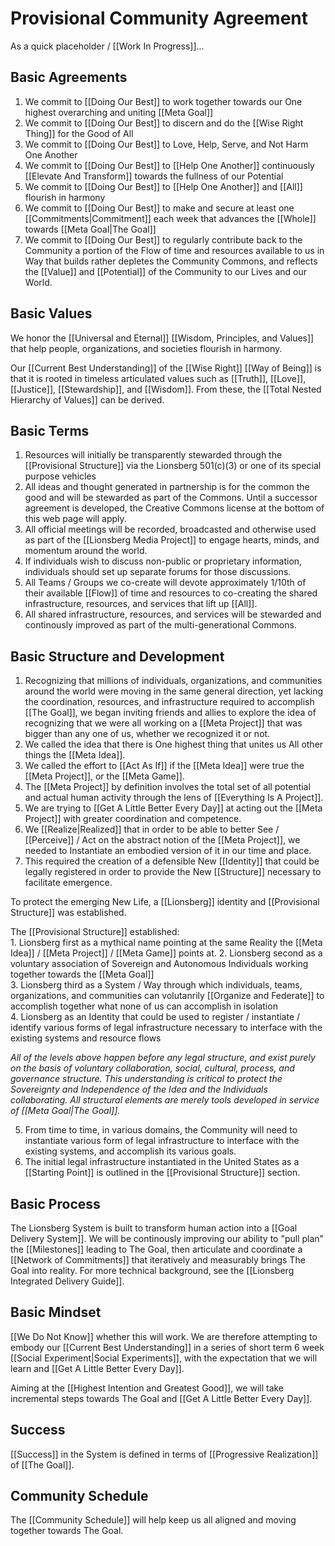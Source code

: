 # Provisional Community Agreement
As a quick placeholder / [[Work In Progress]]... 

## Basic Agreements
1. We commit to [[Doing Our Best]] to work together towards our One highest overarching and uniting [[Meta Goal]]  
2. We commit to [[Doing Our Best]] to discern and do the [[Wise Right Thing]] for the Good of All 
3. We commit to [[Doing Our Best]] to Love, Help, Serve, and Not Harm One Another  
5. We commit to [[Doing Our Best]] to [[Help One Another]] continuously [[Elevate And Transform]] towards the fullness of our Potential  
6. We commit to [[Doing Our Best]] to [[Help One Another]] and [[All]] flourish in harmony 
7. We commit to [[Doing Our Best]] to make and secure at least one [[Commitments|Commitment]] each week that advances the [[Whole]] towards [[Meta Goal|The Goal]] 
8.  We commit to [[Doing Our Best]] to regularly contribute back to the Community a portion of the Flow of time and resources available to us in Way that builds rather depletes the Community Commons, and reflects the [[Value]] and [[Potential]] of the Community to our Lives and our World. 

## Basic Values
We honor the [[Universal and Eternal]] [[Wisdom, Principles, and Values]] that help people, organizations, and societies flourish in harmony. 

Our [[Current Best Understanding]] of the [[Wise Right]] [[Way of Being]] is that it is rooted in timeless articulated values such as [[Truth]], [[Love]], [[Justice]], [[Stewardship]], and [[Wisdom]]. From these, the [[Total Nested Hierarchy of Values]] can be derived. 

## Basic Terms 
1. Resources will initially be transparently stewarded through the [[Provisional Structure]] via the Lionsberg 501(c)(3) or one of its special purpose vehicles 
2. All ideas and thought generated in partnership is for the common the good and will be stewarded as part of the Commons. Until a successor agreement is developed, the Creative Commons license at the bottom of this web page will apply. 
3. All official meetings will be recorded, broadcasted and otherwise used as part of the [[Lionsberg Media Project]] to engage hearts, minds, and momentum around the world.  
4. If individuals wish to discuss non-public or proprietary information, individuals should set up separate forums for those discussions. 
5. All Teams / Groups we co-create will devote approximately 1/10th of their available [[Flow]] of time and resources to co-creating the shared infrastructure, resources, and services that lift up [[All]]. 
6. All shared infrastructure, resources, and services will be stewarded and continously improved as part of the multi-generational Commons. 

## Basic Structure and Development
1. Recognizing that millions of individuals, organizations, and communities around the world were moving in the same general direction, yet lacking the coordination, resources, and infrastructure required to accomplish [[The Goal]], we began inviting friends and allies to explore the idea of recognizing that we were all working on a [[Meta Project]] that was bigger than any one of us, whether we recognized it or not. 
2. We called the idea that there is One highest thing that unites us All other things the [[Meta Idea]]. 
3. We called the effort to [[Act As If]] if the [[Meta Idea]] were true the [[Meta Project]], or the [[Meta Game]]. 
4. The [[Meta Project]] by definition involves the total set of all potential and actual human activity through the lens of [[Everything Is A Project]]. 
5. We are trying to [[Get A Little Better Every Day]] at acting out the [[Meta Project]] with greater coordination and competence. 
7. We [[Realize|Realized]] that in order to be able to better See / [[Perceive]] / Act on the abstract notion of the [[Meta Project]], we needed to Instantiate an embodied version of it in our time and place. 
8. This required the creation of a defensible New [[Identity]] that could be legally registered in order to provide the New [[Structure]] necessary to facilitate emergence. 

To protect the emerging New Life, a [[Lionsberg]] identity and [[Provisional Structure]] was established. 

The [[Provisional Structure]] established:   
	1. Lionsberg first as a mythical name pointing at the same Reality the [[Meta Idea]] / [[Meta Project]] / [[Meta Game]] points at. 
	2. Lionsberg second as a voluntary association of Sovereign and Autonomous Individuals working together towards the [[Meta Goal]]  
	3. Lionsberg third as a System / Way through which individuals, teams, organizations, and communities can volutanrily [[Organize and Federate]] to accomplish together what none of us can accomplish in isolation   
	4. Lionsberg as an Identity that could be used to register / instantiate / identify various forms of legal infrastructure necessary to interface with the existing systems and resource flows 
	
_All of the levels above happen before any legal structure, and exist purely on the basis of voluntary collaboration, social, cultural, process, and governance structure. This understanding is critical to protect the Sovereignty and Independence of the Idea and the Individuals collaborating. All structural elements are merely tools developed in service of [[Meta Goal|The Goal]]._

5. From time to time, in various domains, the Community will need to instantiate various form of legal infrastructure to interface with the existing systems, and accomplish its various goals. 
6. The initial legal infrastructure instantiated in the United States as a [[Starting Point]] is outlined in the [[Provisional Structure]] section. 

## Basic Process
The Lionsberg System is built to transform human action into a [[Goal Delivery System]]. We will be continously improving our ability to "pull plan" the [[Milestones]] leading to The Goal, then articulate and coordinate a [[Network of Commitments]] that iteratively and measurably brings The Goal into reality. For more technical background, see the [[Lionsberg Integrated Delivery Guide]]. 

## Basic Mindset
[[We Do Not Know]] whether this will work. We are therefore attempting to embody our [[Current Best Understanding]] in a series of short term 6 week [[Social Experiment|Social Experiments]], with the expectation that we will learn and [[Get A Little Better Every Day]]. 

Aiming at the [[Highest Intention and Greatest Good]], we will take incremental steps towards The Goal and [[Get A Little Better Every Day]]. 

## Success
[[Success]] in the System is defined in terms of [[Progressive Realization]] of [[The Goal]].  

## Community Schedule 
The [[Community Schedule]] will help keep us all aligned and moving together towards The Goal. 
